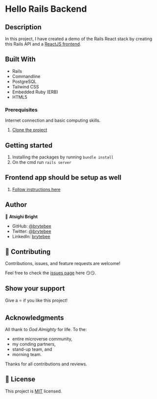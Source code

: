 # Hello Rails Backend

## Description

In this project, I have created a demo of the Rails React stack by creating this Rails API and a [ReactJS frontend](https://github.com/brytebee/hello-react-front-end).

## Built With

- Rails
- Commandline
- PostgreSQL
- Tailwind CSS
- Embedded Ruby (ERB)
- HTML5

### Prerequisites

Internet connection and basic computing skills.

1. [Clone the project](https://github.com/brytebee/hello-rails-back-end.git)

## Getting started

1. Installing the packages by running `bundle install`
2. On the cmd run `rails server`

## Frontend app should be setup as well

1. [Follow instructions here](https://github.com/brytebee/hello-react-front-end)

## Author

👤 **Atsighi Bright**

- GitHub: [@brytebee](https://github.com/brytebee)
- Twitter: [@brytebee](https://twitter.com/brytebee)
- LinkedIn: [brytebee](https://www.linkedin.com/in/brytebee)

## 🤝 Contributing

Contributions, issues, and feature requests are welcome!

Feel free to check the [issues page](https://github.com/brytebee/hello-rails-back-end/issues) here 😏😏.

## Show your support

Give a ⭐️ if you like this project!

## Acknowledgments

All thank to _God Almighty_ for life.
To the:

- entire microverse community,
- my conding partners,
- stand-up team, and
- morning team.

Thanks for all contributions and reviews.

## 📝 License

This project is [MIT](./MIT.md) licensed.
